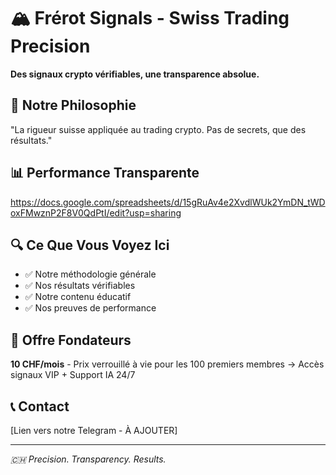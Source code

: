 # 🏔️ Frérot Signals - Swiss Trading Precision

**Des signaux crypto vérifiables, une transparence absolue.**

## 🎯 Notre Philosophie
"La rigueur suisse appliquée au trading crypto. Pas de secrets, que des résultats."

## 📊 Performance Transparente
https://docs.google.com/spreadsheets/d/15gRuAv4e2XvdlWUk2YmDN_tWDoxFMwznP2F8V0QdPtI/edit?usp=sharing

## 🔍 Ce Que Vous Voyez Ici
- ✅ Notre méthodologie générale
- ✅ Nos résultats vérifiables  
- ✅ Notre contenu éducatif
- ✅ Nos preuves de performance

## 🚀 Offre Fondateurs
**10 CHF/mois** - Prix verrouillé à vie pour les 100 premiers membres
→ Accès signaux VIP + Support IA 24/7

## 📞 Contact
[Lien vers notre Telegram - À AJOUTER]

---
*🇨🇭 Precision. Transparency. Results.*
